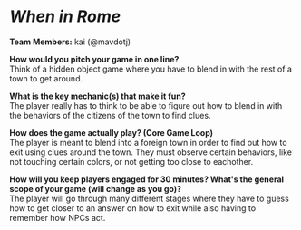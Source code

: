 # *When in Rome*

**Team Members:** kai (@mavdotj)

**How would you pitch your game in one line?**  
Think of a hidden object game where you have to blend in with the rest of a town to get around.

**What is the key mechanic(s) that make it fun?**  
The player really has to think to be able to figure out how to blend in with the behaviors of the citizens of the town to find clues.

**How does the game actually play? (Core Game Loop)**  
The player is meant to blend into a foreign town in order to find out how to exit using clues around the town. They must observe certain behaviors, like not touching certain colors, or not getting too close to eachother.

**How will you keep players engaged for 30 minutes? What's the general scope of your game (will change as you go)?**  
The player will go through many different stages where they have to guess how to get closer to an answer on how to exit while also having to remember how NPCs act.

<!-- *Remember: Focus on gameplay mechanics and player experience. Save the details about story, art style, sound design, UI flowcharts, marketing plans, or achievements for later.* -->
